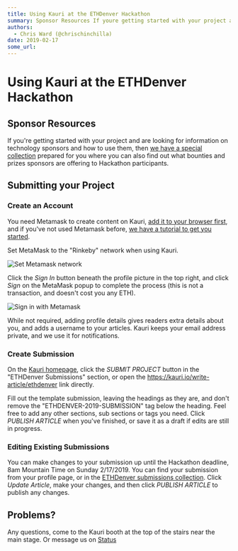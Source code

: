 ```yaml
---
title: Using Kauri at the ETHDenver Hackathon
summary: Sponsor Resources If youre getting started with your project and are looking for information on technology sponsors and how to use them, then we have a special collection prepared for you where you can also find out what bounties and prizes sponsors are offering to Hackathon participants. Submitting your Project Create an Account You need Metamask to create content on Kauri, add it to your browser first, and if youve not used Metamask before, we have a tutorial to get you started. Set MetaMask t
authors:
  - Chris Ward (@chrischinchilla)
date: 2019-02-17
some_url: 
---
```


# Using Kauri at the ETHDenver Hackathon

## Sponsor Resources

If you're getting started with your project and are looking for information on technology sponsors and how to use them, then [we have a special collection](https://kauri.io/collection/5c4b1b5b92371c00018db874/ethdenver) prepared for you where you can also find out what bounties and prizes sponsors are offering to Hackathon participants.

## Submitting your Project

### Create an Account

You need Metamask to create content on Kauri, [add it to your browser first](https://metamask.io), and if you've not used Metamask before, [we have a tutorial to get you started](https://kauri.io/article/2a587f3962044515937a8105cfa1568c/v3/metamask-interact-with-ethereum-in-your-browser).

Set MetaMask to the "Rinkeby" network when using Kauri.

![Set Metamask network](https://i.imgur.com/d6HWSkr.gif)

Click the _Sign In_ button beneath the profile picture in the top right, and click _Sign_ on the MetaMask popup to complete the process (this is not a transaction, and doesn't cost you any ETH).

![Sign in with Metamask](https://i.imgur.com/6ssswZH.gif)

While not required, adding profile details gives readers extra details about you, and adds a username to your articles. Kauri keeps your email address private, and we use it for notifications.

### Create Submission

On the [Kauri homepage](https://kauri.io), click the _SUBMIT PROJECT_ button in the "ETHDenver Submissions" section, or open the <https://kauri.io/write-article/ethdenver> link directly.

Fill out the template submission, leaving the headings as they are, and don't remove the "ETHDENVER-2019-SUBMISSION" tag below the heading. Feel free to add any other sections, sub sections or tags you need. Click _PUBLISH ARTICLE_ when you've finished, or save it as a draft if edits are still in progress.

### Editing Existing Submissions

You can make changes to your submission up until the Hackathon deadline, 8am Mountain Time on Sunday 2/17/2019. You can find your submission from your profile page, or in the [ETHDenver submissions collection](https://kauri.io/collection/5c5d8d27cc2d870001b6f741/ethdenver-2019-submissions). Click _Update Article_, make your changes, and then click _PUBLISH ARTICLE_ to publish any changes.

## Problems?
Any questions, come to the Kauri booth at the top of the stairs near the main stage. Or message us on [Status](https://get.status.im/chat/public/kauri)
